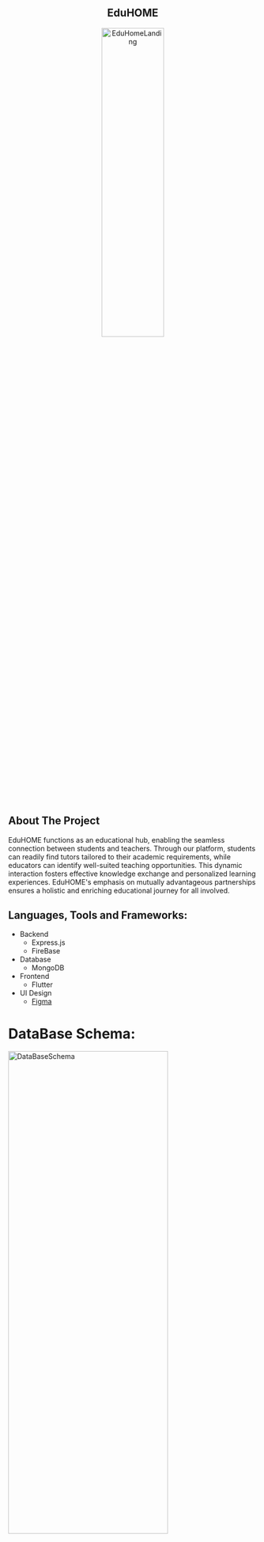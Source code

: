 <div align="center">
  <h2>EduHOME</h2>
  <img src="https://github.com/MuntasirNahid/EduHOME/assets/69505101/8112c21f-3ab3-42e4-b3a1-4be58ec6a5f0" alt="EduHomeLanding" width="50%" height="40%">
</div>

## About The Project

EduHOME functions as an educational hub, enabling the seamless connection between students and teachers. Through our platform, students can readily find tutors tailored to their academic requirements, while educators can identify well-suited teaching opportunities. This dynamic interaction fosters effective knowledge exchange and personalized learning experiences. EduHOME's emphasis on mutually advantageous partnerships ensures a holistic and enriching educational journey for all involved.

## Languages, Tools and Frameworks:<a name="tools"></a>

- Backend
    - Express.js
    - FireBase      
- Database
  - MongoDB
- Frontend
    - Flutter
- UI Design
    - <a href = "https://www.figma.com/file/ho4kAJ75QsghnT6tBwc0Of/EduHOME_Updated?type=design&node-id=0%3A1&mode=design&t=NHYFkTbkKjDI7ID5-1" >Figma </a>


# DataBase Schema:

<img src="https://github.com/MuntasirNahid/EduHOME/assets/69505101/2a51c810-9860-4804-b70b-c071f9a54124" alt="DataBaseSchema" width="80%" height="50%">

# Video Presentation :


<a href="https://youtu.be/o91aPjKT2c0">
Youtube
</a>





## How to RUN:

Follow the step by step installation procedure to install and run this on your machine.

#### Getting the repository

1. Clone the repo

   ```sh
   git clone https://github.com/MuntasirNahid/EduHOME.git
   ```

Then run the following commands to run your app:

### Server Side
```bash
  cd backend
  npm install
  npm run dev (for continuous development)
  OR
  npm start (to run script 1 time)
```

### Client Side
```bash
  flutter pub get
  open a emulator 
  flutter run
```


## Honourable Supervisor

- <a href = https://www.sust.edu/d/cse/faculty-profile-detail/52/4>Ayesha Tasmin </a>

  - **Assistant Professor**

  

    Department of Computer Science and Engineering,
    Shahjalal University of Science and Technology
    ,Sylhet, Bangladesh.

- <a href=https://www.linkedin.com/in/ershadin/> Ershadur Rahman Talukder </a>
  - **Co-Founder** at <a href = https://inverseai.com>Inverse.AI</a>

<p align="right">(<a href="#top">back to top</a>)</p>
